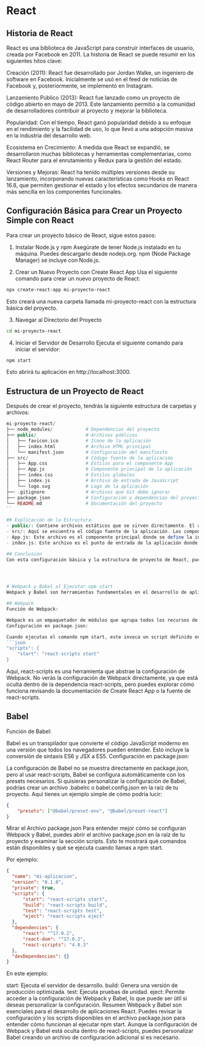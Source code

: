 # React
## Historia de React
React es una biblioteca de JavaScript para construir interfaces de usuario, creada por Facebook en 2011. La historia de React se puede resumir en los siguientes hitos clave:

Creación (2011): React fue desarrollado por Jordan Walke, un ingeniero de software en Facebook. Inicialmente se usó en el feed de noticias de Facebook y, posteriormente, se implementó en Instagram.

Lanzamiento Público (2013): React fue lanzado como un proyecto de código abierto en mayo de 2013. Este lanzamiento permitió a la comunidad de desarrolladores contribuir al proyecto y mejorar la biblioteca.

Popularidad: Con el tiempo, React ganó popularidad debido a su enfoque en el rendimiento y la facilidad de uso, lo que llevó a una adopción masiva en la industria del desarrollo web.

Ecosistema en Crecimiento: A medida que React se expandió, se desarrollaron muchas bibliotecas y herramientas complementarias, como React Router para el enrutamiento y Redux para la gestión del estado.

Versiones y Mejoras: React ha tenido múltiples versiones desde su lanzamiento, incorporando nuevas características como Hooks en React 16.8, que permiten gestionar el estado y los efectos secundarios de manera más sencilla en los componentes funcionales.

## Configuración Básica para Crear un Proyecto Simple con React
Para crear un proyecto básico de React, sigue estos pasos:

1. Instalar Node.js y npm
Asegúrate de tener Node.js instalado en tu máquina. Puedes descargarlo desde nodejs.org. npm (Node Package Manager) se incluye con Node.js.

2. Crear un Nuevo Proyecto con Create React App
Usa el siguiente comando para crear un nuevo proyecto de React:

```bash
npx create-react-app mi-proyecto-react
```

Esto creará una nueva carpeta llamada mi-proyecto-react con la estructura básica del proyecto.

3. Navegar al Directorio del Proyecto
```bash
cd mi-proyecto-react
```

4. Iniciar el Servidor de Desarrollo
Ejecuta el siguiente comando para iniciar el servidor:

```bash
npm start
````

Esto abrirá tu aplicación en http://localhost:3000.

## Estructura de un Proyecto de React
Después de crear el proyecto, tendrás la siguiente estructura de carpetas y archivos:

```php
mi-proyecto-react/
├── node_modules/            # Dependencias del proyecto
├── public/                  # Archivos públicos
│   ├── favicon.ico          # Icono de la aplicación
│   ├── index.html           # Archivo HTML principal
│   └── manifest.json        # Configuración del manifiesto
├── src/                     # Código fuente de la aplicación
│   ├── App.css              # Estilos para el componente App
│   ├── App.js               # Componente principal de la aplicación
│   ├── index.css            # Estilos globales
│   ├── index.js             # Archivo de entrada de JavaScript
│   └── logo.svg             # Logo de la aplicación
├── .gitignore               # Archivos que Git debe ignorar
├── package.json             # Configuración y dependencias del proyecto
└── README.md                # Documentación del proyecto
``

## Explicación de la Estructura
- public/: Contiene archivos estáticos que se sirven directamente. El archivo index.html es el punto de entrada para la aplicación.
- src/: Aquí se encuentra el código fuente de la aplicación. Los componentes de React se crean y se organizan en esta carpeta.
- App.js: Este archivo es el componente principal donde se define la interfaz de usuario inicial de la aplicación.
- index.js: Este archivo es el punto de entrada de la aplicación donde se renderiza el componente App en el DOM.

## Conclusión
Con esta configuración básica y la estructura de proyecto de React, puedes comenzar a desarrollar tu aplicación. A medida que avances, puedes explorar más características y herramientas para mejorar tu flujo de trabajo y optimizar tu aplicación.




# Webpack y Babel al Ejecutar npm start
Webpack y Babel son herramientas fundamentales en el desarrollo de aplicaciones React, y su configuración se puede encontrar en el archivo package.json del proyecto. A continuación, te explico cómo se relacionan estas herramientas y cómo puedes ver su configuración.

## Webpack
Función de Webpack:

Webpack es un empaquetador de módulos que agrupa todos los recursos de tu aplicación (JavaScript, CSS, imágenes) y los convierte en un o varios archivos optimizados.
Configuración en package.json:

Cuando ejecutas el comando npm start, este invoca un script definido en el package.json. Por lo general, verás algo como esto:
```json
"scripts": {
    "start": "react-scripts start"
}
```

Aquí, react-scripts es una herramienta que abstrae la configuración de Webpack. No verás la configuración de Webpack directamente, ya que está oculta dentro de la dependencia react-scripts, pero puedes explorar cómo funciona revisando la documentación de Create React App o la fuente de react-scripts.

## Babel
Función de Babel:

Babel es un transpilador que convierte el código JavaScript moderno en una versión que todos los navegadores pueden entender. Esto incluye la conversión de sintaxis ES6 y JSX a ES5.
Configuración en package.json:

La configuración de Babel no se muestra directamente en package.json, pero al usar react-scripts, Babel se configura automáticamente con los presets necesarios.
Si quisieras personalizar la configuración de Babel, podrías crear un archivo .babelrc o babel.config.json en la raíz de tu proyecto. Aquí tienes un ejemplo simple de cómo podría lucir:
```json
{
    "presets": ["@babel/preset-env", "@babel/preset-react"]
}
```

Mirar el Archivo package.json
Para entender mejor cómo se configuran Webpack y Babel, puedes abrir el archivo package.json en la raíz de tu proyecto y examinar la sección scripts. Esto te mostrará qué comandos están disponibles y qué se ejecuta cuando llamas a npm start.

Por ejemplo:

```json
{
  "name": "mi-aplicacion",
  "version": "0.1.0",
  "private": true,
  "scripts": {
      "start": "react-scripts start",
      "build": "react-scripts build",
      "test": "react-scripts test",
      "eject": "react-scripts eject"
  },
  "dependencies": {
      "react": "^17.0.2",
      "react-dom": "^17.0.2",
      "react-scripts": "4.0.3"
  },
  "devDependencies": {}
}
```

En este ejemplo:

start: Ejecuta el servidor de desarrollo.
build: Genera una versión de producción optimizada.
test: Ejecuta pruebas de unidad.
eject: Permite acceder a la configuración de Webpack y Babel, lo que puede ser útil si deseas personalizar la configuración.
Resumen
Webpack y Babel son esenciales para el desarrollo de aplicaciones React.
Puedes revisar la configuración y los scripts disponibles en el archivo package.json para entender cómo funcionan al ejecutar npm start.
Aunque la configuración de Webpack y Babel está oculta dentro de react-scripts, puedes personalizar Babel creando un archivo de configuración adicional si es necesario.
